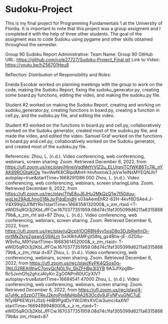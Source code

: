 # Sudoku-Project

This is my final project for Programming Fundamentals 1 at the University of Flordia. It is important to note that this project was a group assigment and I completed it with the help of three other students. The goal of the assigment was to code Sudoku using pygame and other skills obtained throughout the semester.

Group 90 Sudoku Report
 Administrative:
 Team Name: Group 90
 GitHub URL: https://github.com/cole27727/Sudoku-Project_Final.git
 Link to Video: https://youtu.be/hZ56701Heu8

 Reflection:
 Distribution of Responsibility and Roles:
 
 Eneida Escobar worked on planning meetings with the group to work on the code, making the Sudoku
 Report, fixing the sudoku_generator.py, creating some board.py functions, editing the video, and making
 the sudoku.py file.
 
Student #2 worked on making the Sudoku Report, creating and working on
 sudoku_generator.py, creating functions in board.py, creating a function in cell.py, and the sudoku.py file,
 and editing the video.
 
Student #3 worked on the functions in board.py and cell.py, collaboratively worked on the Sudoku
 generator, created most of the sudoku.py file, and made the video, and edited the video.
 Samuel Graf worked on the functions in board.py and cell.py, collaboratively worked on the Sudoku
 generator, and created most of the sudoku.py file.

 
 References:
 Zhou, L. (n.d.). Video conferencing, web conferencing, webinars, screen sharing. Zoom. Retrieved
 December 6, 2022, from
https://ufl.zoom.us/rec/play/HineiVqdMeYrVlZ2u_ELUjqnjTCfWKB6Tc74i_nYAK89ROGtqKjOe
 YevWefK8CBlpdMnH-Hnifomtxk3.jsVw1eINsMYEQNJh?autoplay=true&startTime=1668291086
 000
 Zhou, L. (n.d.). Video conferencing, web conferencing, webinars, screen sharingLisha. Zoom.
 Retrieved December 6, 2022, from
 https://ufl.zoom.us/rec/play/TfgE8uJ6JHu2MkQzQ1w7t50duu-wgLte29AdLfmo018kJsrPdqEmdH
 s03aAemEhR2-62H-4kvf6DSAe4.J-V4X99qQJl1MYRn?startTime=1668358132000&_x_zm_rtaid
 =T-eWlD5qROi3j2KbLJfFCw.1670377351959.08d74c1faf305099d6211a631586879b&_x_zm_rht
 aid=87
 Zhou, L. (n.d.). Video conferencing, web conferencing, webinars, screen sharing. Zoom. Retrieved
 December 6, 2022, from
 https://ufl.zoom.us/rec/play/uQlcph1OOR8N4yy5xsD8o3DJbRwfmDj-mrtMkZkrp2gqwvE09ALm
 SxiXRrhAMFyjtS8lq_gz4Btw-jE-.0ZGllu-W9vfiu_M9?startTime=1668361452000&_x_zm_rtaid=
 T-eWlD5qROi3j2KbLJfFCw.1670377351959.08d74c1faf305099d6211a631586879b&_x_zm_rhtai
 d=87
 Zhou, L. (n.d.). Video conferencing, web conferencing, webinars, screen sharing. Zoom. Retrieved
 December 6, 2022, from
 https://ufl.zoom.us/rec/play/KyPK4QSos0g-7AtLG2REAIWwC7onvQcNGL1Iy_SbZFHBp3I3YB
 9A3JfXpgBb-Rc5JxmGfq2ghzJAIyKn.ZgO0NPnR0UCjrXlV?autoplay=true&startTime=16684541
 47000
 Zhou, L. (n.d.). Video conferencing, web conferencing, webinars, screen sharing. Zoom. Retrieved
 December 6, 2022, from
 https://ufl.zoom.us/rec/play/4-p7uHk_pSzpO7TReJ2knyPmMsHp8A263Ocdy9JFvNFvuGNC7uE
 N1yI8P6EWzHJ0zlj-HilB9PgdDvYW.GWxXVCw3umci4aXN?startTime=1669499948000&_x_z
 m_rtaid=T-eWlD5qROi3j2KbLJfFCw.1670377351959.08d74c1faf305099d6211a631586879b&_x_
 zm_rhtaid=87

